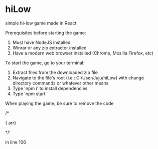 # hiLow
simple hi-low game made in React

Prerequisites before starting the game:
1. Must have NodeJS installed
2. Winrar or any zip extractor installed
3. Have a modern web browser installed (Chrome, Mozilla Firefox, etc)

To start the game, go to your terminal:
1. Extract files from the downloaded zip file 
2. Navigate to the file's root (i.e.: C:/User/Juju/hiLow) with change directory commands or whatever other means
3. Type 'npm i' to install dependencies
4. Type 'npm start'

When playing the game, be sure to remove the code 

/* <p>{ arr}</p> */' 

in line 106
